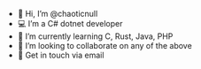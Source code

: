 - 👋 Hi, I’m @chaoticnull
- 💻 I’m a C# dotnet developer
- 🌱 I’m currently learning C, Rust, Java, PHP
- 💞️ I’m looking to collaborate on any of the above
- 📧 Get in touch via email

<!---
chaoticnull/chaoticnull is a ✨ special ✨ repository because its `README.md` (this file) appears on your GitHub profile.
You can click the Preview link to take a look at your changes.
--->
